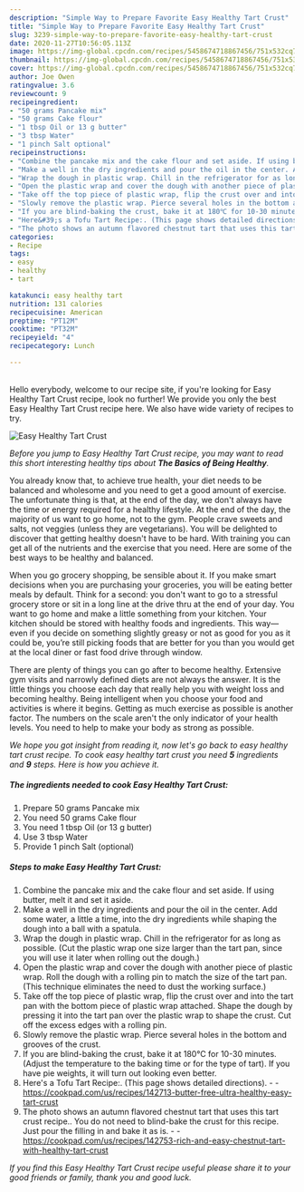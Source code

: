 ```yaml
---
description: "Simple Way to Prepare Favorite Easy Healthy Tart Crust"
title: "Simple Way to Prepare Favorite Easy Healthy Tart Crust"
slug: 3239-simple-way-to-prepare-favorite-easy-healthy-tart-crust
date: 2020-11-27T10:56:05.113Z
image: https://img-global.cpcdn.com/recipes/5458674718867456/751x532cq70/easy-healthy-tart-crust-recipe-main-photo.jpg
thumbnail: https://img-global.cpcdn.com/recipes/5458674718867456/751x532cq70/easy-healthy-tart-crust-recipe-main-photo.jpg
cover: https://img-global.cpcdn.com/recipes/5458674718867456/751x532cq70/easy-healthy-tart-crust-recipe-main-photo.jpg
author: Joe Owen
ratingvalue: 3.6
reviewcount: 9
recipeingredient:
- "50 grams Pancake mix"
- "50 grams Cake flour"
- "1 tbsp Oil or 13 g butter"
- "3 tbsp Water"
- "1 pinch Salt optional"
recipeinstructions:
- "Combine the pancake mix and the cake flour and set aside. If using butter, melt it and set it aside."
- "Make a well in the dry ingredients and pour the oil in the center. Add some water, a little a time, into the dry ingredients while shaping the dough into a ball with a spatula."
- "Wrap the dough in plastic wrap. Chill in the refrigerator for as long as possible. (Cut the plastic wrap one size larger than the tart pan, since you will use it later when rolling out the dough.)"
- "Open the plastic wrap and cover the dough with another piece of plastic wrap. Roll the dough with a rolling pin to match the size of the tart pan. (This technique eliminates the need to dust the working surface.)"
- "Take off the top piece of plastic wrap, flip the crust over and into the tart pan with the bottom piece of plastic wrap attached. Shape the dough by pressing it into the tart pan over the plastic wrap to shape the crust. Cut off the excess edges with a rolling pin."
- "Slowly remove the plastic wrap. Pierce several holes in the bottom and grooves of the crust."
- "If you are blind-baking the crust, bake it at 180℃ for 10-30 minutes. (Adjust the temperature to the baking time or for the type of tart). If you have pie weights, it will turn out looking even better."
- "Here&#39;s a Tofu Tart Recipe:. (This page shows detailed directions).  https://cookpad.com/us/recipes/142713-butter-free-ultra-healthy-easy-tart-crust"
- "The photo shows an autumn flavored chestnut tart that uses this tart crust recipe.. You do not need to blind-bake the crust for this recipe. Just pour the filling in and bake it as is.  https://cookpad.com/us/recipes/142753-rich-and-easy-chestnut-tart-with-healthy-tart-crust"
categories:
- Recipe
tags:
- easy
- healthy
- tart

katakunci: easy healthy tart 
nutrition: 131 calories
recipecuisine: American
preptime: "PT12M"
cooktime: "PT32M"
recipeyield: "4"
recipecategory: Lunch

---
```

<br>
Hello everybody, welcome to our recipe site, if you're looking for Easy Healthy Tart Crust recipe, look no further! We provide you only the best Easy Healthy Tart Crust recipe here. We also have wide variety of recipes to try.
<br>


![Easy Healthy Tart Crust](https://img-global.cpcdn.com/recipes/5458674718867456/751x532cq70/easy-healthy-tart-crust-recipe-main-photo.jpg)

<i>Before you jump to Easy Healthy Tart Crust recipe, you may want to read this short interesting healthy tips about <strong>The Basics of Being Healthy</strong>.</i>

You already know that, to achieve true health, your diet needs to be balanced and wholesome and you need to get a good amount of exercise. The unfortunate thing is that, at the end of the day, we don't always have the time or energy required for a healthy lifestyle. At the end of the day, the majority of us want to go home, not to the gym. People crave sweets and salts, not veggies (unless they are vegetarians). You will be delighted to discover that getting healthy doesn't have to be hard. With training you can get all of the nutrients and the exercise that you need. Here are some of the best ways to be healthy and balanced.

When you go grocery shopping, be sensible about it. If you make smart decisions when you are purchasing your groceries, you will be eating better meals by default. Think for a second: you don't want to go to a stressful grocery store or sit in a long line at the drive thru at the end of your day. You want to go home and make a little something from your kitchen. Your kitchen should be stored with healthy foods and ingredients. This way—even if you decide on something slightly greasy or not as good for you as it could be, you’re still picking foods that are better for you than you would get at the local diner or fast food drive through window.

There are plenty of things you can go after to become healthy. Extensive gym visits and narrowly defined diets are not always the answer. It is the little things you choose each day that really help you with weight loss and becoming healthy. Being intelligent when you choose your food and activities is where it begins. Getting as much exercise as possible is another factor. The numbers on the scale aren't the only indicator of your health levels. You need to help to make your body as strong as possible. 


<i>We hope you got insight from reading it, now let's go back to easy healthy tart crust recipe. To cook easy healthy tart crust you need <strong>5</strong> ingredients and <strong>9</strong> steps. Here is how you achieve it.
</i>

##### The ingredients needed to cook Easy Healthy Tart Crust:

1. Prepare 50 grams Pancake mix
1. You need 50 grams Cake flour
1. You need 1 tbsp Oil (or 13 g butter)
1. Use 3 tbsp Water
1. Provide 1 pinch Salt (optional)


##### Steps to make Easy Healthy Tart Crust:

1. Combine the pancake mix and the cake flour and set aside. If using butter, melt it and set it aside.
1. Make a well in the dry ingredients and pour the oil in the center. Add some water, a little a time, into the dry ingredients while shaping the dough into a ball with a spatula.
1. Wrap the dough in plastic wrap. Chill in the refrigerator for as long as possible. (Cut the plastic wrap one size larger than the tart pan, since you will use it later when rolling out the dough.)
1. Open the plastic wrap and cover the dough with another piece of plastic wrap. Roll the dough with a rolling pin to match the size of the tart pan. (This technique eliminates the need to dust the working surface.)
1. Take off the top piece of plastic wrap, flip the crust over and into the tart pan with the bottom piece of plastic wrap attached. Shape the dough by pressing it into the tart pan over the plastic wrap to shape the crust. Cut off the excess edges with a rolling pin.
1. Slowly remove the plastic wrap. Pierce several holes in the bottom and grooves of the crust.
1. If you are blind-baking the crust, bake it at 180℃ for 10-30 minutes. (Adjust the temperature to the baking time or for the type of tart). If you have pie weights, it will turn out looking even better.
1. Here&#39;s a Tofu Tart Recipe:. (This page shows detailed directions). -  - https://cookpad.com/us/recipes/142713-butter-free-ultra-healthy-easy-tart-crust
1. The photo shows an autumn flavored chestnut tart that uses this tart crust recipe.. You do not need to blind-bake the crust for this recipe. Just pour the filling in and bake it as is. -  - https://cookpad.com/us/recipes/142753-rich-and-easy-chestnut-tart-with-healthy-tart-crust


<i>If you find this Easy Healthy Tart Crust recipe useful please share it to your good friends or family, thank you and good luck.</i>
